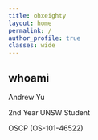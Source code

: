 ```yaml
---
title: ohxeighty
layout: home
permalink: /
author_profile: true
classes: wide
---
```


## whoami
Andrew Yu 

2nd Year UNSW Student

OSCP (OS-101-46522)

